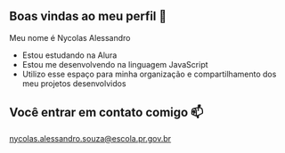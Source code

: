 ## Boas vindas ao meu perfil 🚗

Meu nome é Nycolas Alessandro

- Estou estudando na Alura
- Estou me desenvolvendo na linguagem JavaScript
- Utilizo esse espaço para minha organização e compartilhamento dos meu projetos desenvolvidos

## Você entrar em contato comigo 📫

nycolas.alessandro.souza@escola.pr.gov.br
